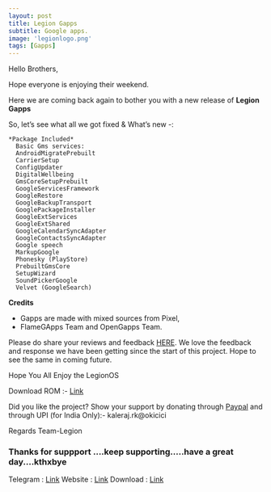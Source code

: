 ```yaml
---
layout: post
title: Legion Gapps
subtitle: Google apps.
image: 'legionlogo.png'
tags: [Gapps]
---
```

Hello Brothers,

Hope everyone is enjoying their weekend. 

Here we are coming back again to bother you with a new release of **Legion Gapps**

So, let’s see what all we got fixed & What’s new -:

```
*Package Included*
  Basic Gms services:
  AndroidMigratePrebuilt
  CarrierSetup
  ConfigUpdater
  DigitalWellbeing
  GmsCoreSetupPrebuilt
  GoogleServicesFramework
  GoogleRestore
  GoogleBackupTransport
  GooglePackageInstaller
  GoogleExtServices
  GoogleExtShared
  GoogleCalendarSyncAdapter
  GoogleContactsSyncAdapter
  Google speech
  MarkupGoogle
  Phonesky (PlayStore)
  PrebuiltGmsCore
  SetupWizard
  SoundPickerGoogle
  Velvet (GoogleSearch)
```

**Credits**
* Gapps are made with mixed sources from Pixel, 
* FlameGApps Team and OpenGapps Team.


Please do share your reviews and feedback [HERE](https://sourceforge.net/projects/legionrom/reviews). We love the feedback and response we have been getting since the start of this project. Hope to see the same in coming future.

Hope You All Enjoy the LegionOS

Download ROM :- [Link](https://legionos.org/) 

Did you like the project? Show your support by donating through [Paypal](https://paypal.me/rajkale99) and  through UPI (for India Only):- kaleraj.rk@okicici

Regards
Team-Legion

<!--adsense-->
### Thanks for suppport ....keep supporting.....have a great day....kthxbye

Telegram  : [Link](https://t.me/legionos)
Website    : [Link](https://legionos.org/)
Download : [Link](https://legionos.org/download.html)
<!--adsense-->